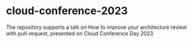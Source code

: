 # cloud-conference-2023
The repository supports a talk on How to improve your architecture review with pull-request, presented on Cloud Conference Day 2023
